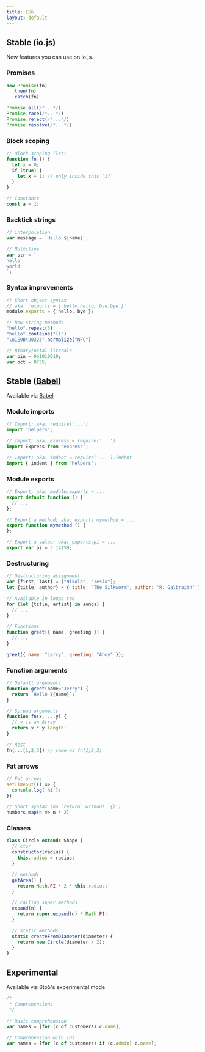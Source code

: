 ```yaml
---
title: ES6
layout: default
---
```


## Stable (io.js)

New features you can use on io.js.

### Promises

```js
new Promise(fn)
  .then(fn)
  .catch(fn)

Promise.all(/*...*/)
Promise.race(/*...*/)
Promise.reject(/*...*/)
Promise.resolve(/*...*/)
```

### Block scoping
 
```js
// Block scoping (let)
function fn () {
  let x = 0;
  if (true) {
    let x = 1; // only inside this `if`
  }
}

// Constants
const a = 1;
```

### Backtick strings

```js
// interpolation
var message = `Hello ${name}`;

// Multiline
var str = `
hello
world
`;
```

### Syntax improvements

```js
// Short object syntax
// aka: `exports = { hello:hello, bye:bye }`
module.exports = { hello, bye };

// New string methods
"hello".repeat(3)
"hello".contains("ll")
"\u1E9B\u0323".normalize("NFC")

// Binary/octal literals
var bin = 0b1010010;
var oct = 0755;
```

## Stable ([Babel])

Available via [Babel]

### Module imports

```js
// Import; aka: require('...')
import 'helpers';

// Import; aka: Express = require('...')
import Express from 'express';

// Import; aka: indent = require('...').indent
import { indent } from 'helpers';
```

### Module exports

```js
// Export; aka: module.exports = ...
export default function () {
  // ...
};

// Export a method; aka: exports.mymethod = ...
export function mymethod () {
};

// Export a value; aka: exports.pi = ...
export var pi = 3.14159;
```

### Destructuring

```js
// Destructuring assignment
var [first, last] = ["Nikola", "Tesla"];
let {title, author} = { title: "The Silkworm", author: "R. Galbraith" };

// Available in loops too
for (let {title, artist} in songs) {
  // ...
}

// Functions
function greet({ name, greeting }) {
  // ...
}

greet({ name: "Larry", greeting: "Ahoy" });
```

### Function arguments

```js
// Default arguments
function greet(name="Jerry") {
  return `Hello ${name}`;
}

// Spread arguments
function fn(x, ...y) {
  // y is an Array
  return x * y.length;
}

// Rest
fn(...[1,2,3]) // same as fn(1,2,3)
```

### Fat arrows

```js
// Fat arrows
setTimeout(() => {
  console.log('hi');
});

// Short syntax (no `return` without `{}`)
numbers.map(n => n * 2)
```

### Classes

```js
class Circle extends Shape {
  // ctor
  constructor(radius) {
    this.radius = radius;
  }

  // methods
  getArea() {
    return Math.PI * 2 * this.radius;
  }

  // calling super methods
  expand(n) {
    return super.expand(n) * Math.PI;
  }

  // static methods
  static createFromDiameter(diameter) {
    return new Circle(diameter / 2);
  }
}
```

## Experimental

Available via 6to5's experimental mode

```js
/*
 * Comprehensions
 */
 
// Basic comprehension
var names = [for (c of customers) c.name];

// Comprehension with IDs
var names = [for (c of customers) if (c.admin) c.name];
```

[Babel]: http://babeljs.io
